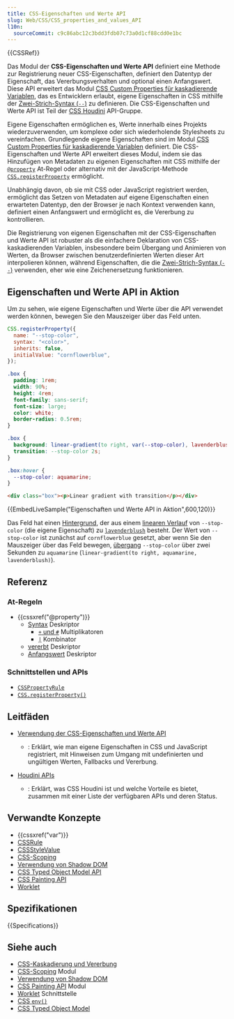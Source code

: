 ```yaml
---
title: CSS-Eigenschaften und Werte API
slug: Web/CSS/CSS_properties_and_values_API
l10n:
  sourceCommit: c9c86abc12c3bdd3fdb07c73a0d1cf88cdd0e1bc
---
```


{{CSSRef}}

Das Modul der **CSS-Eigenschaften und Werte API** definiert eine Methode zur Registrierung neuer CSS-Eigenschaften, definiert den Datentyp der Eigenschaft, das Vererbungsverhalten und optional einen Anfangswert.
Diese API erweitert das Modul [CSS Custom Properties für kaskadierende Variablen](/de/docs/Web/CSS/CSS_cascading_variables), das es Entwicklern erlaubt, eigene Eigenschaften in CSS mithilfe der [Zwei-Strich-Syntax (`--`)](/de/docs/Web/CSS/--*) zu definieren.
Die CSS-Eigenschaften und Werte API ist Teil der [CSS Houdini](/de/docs/Web/CSS/CSS_Houdini) API-Gruppe.

Eigene Eigenschaften ermöglichen es, Werte innerhalb eines Projekts wiederzuverwenden, um komplexe oder sich wiederholende Stylesheets zu vereinfachen.
Grundlegende eigene Eigenschaften sind im Modul [CSS Custom Properties für kaskadierende Variablen](/de/docs/Web/CSS/CSS_cascading_variables) definiert.
Die CSS-Eigenschaften und Werte API erweitert dieses Modul, indem sie das Hinzufügen von Metadaten zu eigenen Eigenschaften mit CSS mithilfe der [`@property`](/de/docs/Web/CSS/@property) At-Regel oder alternativ mit der JavaScript-Methode [`CSS.registerProperty`](/de/docs/Web/API/CSS/registerProperty_static) ermöglicht.

Unabhängig davon, ob sie mit CSS oder JavaScript registriert werden, ermöglicht das Setzen von Metadaten auf eigene Eigenschaften einen erwarteten Datentyp, den der Browser je nach Kontext verwenden kann, definiert einen Anfangswert und ermöglicht es, die Vererbung zu kontrollieren.

Die Registrierung von eigenen Eigenschaften mit der CSS-Eigenschaften und Werte API ist robuster als die einfachere Deklaration von CSS-kaskadierenden Variablen, insbesondere beim Übergang und Animieren von Werten, da Browser zwischen benutzerdefinierten Werten dieser Art interpolieren können, während Eigenschaften, die die [Zwei-Strich-Syntax (`--`)](/de/docs/Web/CSS/--*) verwenden, eher wie eine Zeichenersetzung funktionieren.

## Eigenschaften und Werte API in Aktion

Um zu sehen, wie eigene Eigenschaften und Werte über die API verwendet werden können, bewegen Sie den Mauszeiger über das Feld unten.

```js hidden
CSS.registerProperty({
  name: "--stop-color",
  syntax: "<color>",
  inherits: false,
  initialValue: "cornflowerblue",
});
```

```css hidden
.box {
  padding: 1rem;
  width: 90%;
  height: 4rem;
  font-family: sans-serif;
  font-size: large;
  color: white;
  border-radius: 0.5rem;
}

.box {
  background: linear-gradient(to right, var(--stop-color), lavenderblush);
  transition: --stop-color 2s;
}

.box:hover {
  --stop-color: aquamarine;
}
```

```html hidden
<div class="box"><p>Linear gradient with transition</p></div>
```

{{EmbedLiveSample("Eigenschaften und Werte API in Aktion",600,120)}}

Das Feld hat einen [Hintergrund](/de/docs/Web/CSS/background), der aus einem [linearen Verlauf](/de/docs/Web/CSS/gradient/linear-gradient) von `--stop-color` (die eigene Eigenschaft) zu [`lavenderblush`](/de/docs/Web/CSS/named-color) besteht.
Der Wert von `--stop-color` ist zunächst auf `cornflowerblue` gesetzt, aber wenn Sie den Mauszeiger über das Feld bewegen, [übergang](/de/docs/Web/CSS/transition) `--stop-color` über zwei Sekunden zu `aquamarine` (`linear-gradient(to right, aquamarine, lavenderblush)`).

## Referenz

### At-Regeln

- {{cssxref("@property")}}
  - [Syntax](/de/docs/Web/CSS/@property#descriptors) Deskriptor
    - [`+` und `#`](/de/docs/Web/CSS/@property#descriptors) Multiplikatoren
    - [`|`](/de/docs/Web/CSS/@property#descriptors) Kombinator
  - [vererbt](/de/docs/Web/CSS/@property#descriptors) Deskriptor
  - [Anfangswert](/de/docs/Web/CSS/@property#descriptors) Deskriptor

### Schnittstellen und APIs

- [`CSSPropertyRule`](/de/docs/Web/API/CSSPropertyRule)
- [`CSS.registerProperty()`](/de/docs/Web/API/CSS/registerProperty_static)

## Leitfäden

- [Verwendung der CSS-Eigenschaften und Werte API](/de/docs/Web/API/CSS_Properties_and_Values_API/guide)

  - : Erklärt, wie man eigene Eigenschaften in CSS und JavaScript registriert, mit Hinweisen zum Umgang mit undefinierten und ungültigen Werten, Fallbacks und Vererbung.

- [Houdini APIs](/de/docs/Web/API/Houdini_APIs)
  - : Erklärt, was CSS Houdini ist und welche Vorteile es bietet, zusammen mit einer Liste der verfügbaren APIs und deren Status.

## Verwandte Konzepte

- {{cssxref("var")}}
- [CSSRule](/de/docs/Web/API/CSSRule)
- [CSSStyleValue](/de/docs/Web/API/CSSStyleValue)
- [CSS-Scoping](/de/docs/Web/CSS/CSS_scoping)
- [Verwendung von Shadow DOM](/de/docs/Web/API/Web_components/Using_shadow_DOM)
- [CSS Typed Object Model API](/de/docs/Web/API/CSS_Typed_OM_API)
- [CSS Painting API](/de/docs/Web/API/CSS_Painting_API)
- [Worklet](/de/docs/Web/API/Worklet)

## Spezifikationen

{{Specifications}}

## Siehe auch

- [CSS-Kaskadierung und Vererbung](/de/docs/Web/CSS/CSS_cascade)
- [CSS-Scoping](/de/docs/Web/CSS/CSS_scoping) Modul
- [Verwendung von Shadow DOM](/de/docs/Web/API/Web_components/Using_shadow_DOM)
- [CSS Painting API](/de/docs/Web/API/CSS_Painting_API) Modul
- [Worklet](/de/docs/Web/API/Worklet) Schnittstelle
- [CSS `env()`](/de/docs/Web/CSS/env)
- [CSS Typed Object Model](/de/docs/Web/API/CSS_Typed_OM_API)
